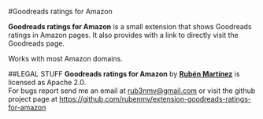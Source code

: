 #Goodreads ratings for Amazon

**Goodreads ratings for Amazon** is a small extension that shows Goodreads ratings in Amazon pages. It also provides with a link to directly visit the Goodreads page.

Works with most Amazon domains.

##LEGAL STUFF
**Goodreads ratings for Amazon** by <a href="https://twitter.com/rub3nmv">**Rub&eacute;n Mart&iacute;nez**</a> is licensed as Apache 2.0.  
For bugs report send me an email at
rub3nmv@gmail.com
or visit the github project page at 
https://github.com/rubenmv/extension-goodreads-ratings-for-amazon
